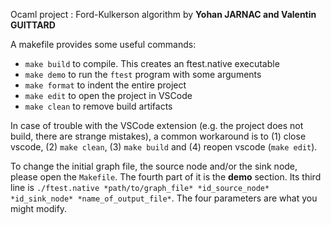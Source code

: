 Ocaml project : Ford-Kulkerson algorithm by **Yohan JARNAC and Valentin GUITTARD**

A makefile provides some useful commands:
 - `make build` to compile. This creates an ftest.native executable
 - `make demo` to run the `ftest` program with some arguments
 - `make format` to indent the entire project
 - `make edit` to open the project in VSCode
 - `make clean` to remove build artifacts

In case of trouble with the VSCode extension (e.g. the project does not build, there are strange mistakes), a common workaround is to (1) close vscode, (2) `make clean`, (3) `make build` and (4) reopen vscode (`make edit`).


To change the initial graph file, the source node and/or the sink node, please open the `Makefile`.
The fourth part of it is the **demo** section.
Its third line is `./ftest.native *path/to/graph_file* *id_source_node* *id_sink_node* *name_of_output_file*`.
The four parameters are what you might modify.
